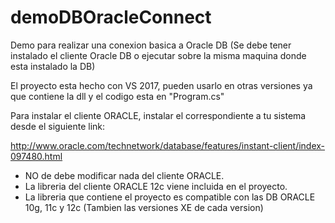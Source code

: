 # demoDBOracleConnect

Demo para realizar una conexion basica a Oracle DB (Se debe tener instalado el cliente Oracle DB o ejecutar sobre la misma maquina donde esta instalado la DB) 

El proyecto esta hecho con VS 2017, pueden usarlo en otras versiones ya que contiene la dll y el codigo esta en "Program.cs"

Para instalar el cliente ORACLE, instalar el correspondiente a tu sistema desde el siguiente link:

http://www.oracle.com/technetwork/database/features/instant-client/index-097480.html

* NO de debe modificar nada del cliente ORACLE.
* La libreria del cliente ORACLE 12c viene incluida en el proyecto.
* La libreria que contiene el proyecto es compatible con las DB ORACLE 10g, 11c y 12c (Tambien las versiones XE de cada version)
